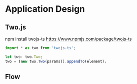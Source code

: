 # Application Design

## Two.js

npm install twojs-ts
https://www.npmjs.com/package/twojs-ts

```ts
import * as two from 'twojs-ts';

let two: two.Two;
two = (new two.Two(params)).appendTo(element);
```


## Flow


